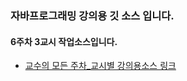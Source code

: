 ### 자바프로그래밍 강의용 깃 소스 입니다.
#### 6주차 3교시 작업소스입니다.
- [교수의 모든 주차_교시별 강의용소스 링크](https://github.com/kimilguk/java/branches/all)
